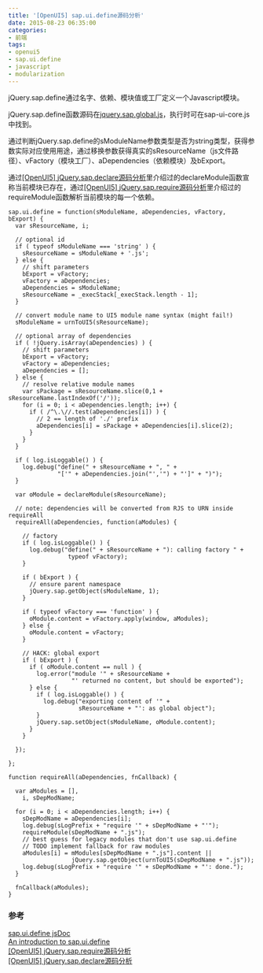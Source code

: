 ```yaml
---
title: '[OpenUI5] sap.ui.define源码分析'
date: 2015-08-23 06:35:00
categories: 
- 前端
tags: 
- openui5
- sap.ui.define
- javascript
- modularization
---
```

jQuery.sap.define通过名字、依赖、模块值或工厂定义一个Javascript模块。

jQuery.sap.define函数源码在[jquery.sap.global.js](https://github.com/SAP/openui5/blob/master/src/sap.ui.core/src/jquery.sap.global.js)，执行时可在sap-ui-core.js中找到。

通过判断jQuery.sap.define的sModuleName参数类型是否为string类型，获得参数实际对应使用用途，通过移换参数获得真实的sResourceName（js文件路径）、vFactory（模块工厂）、aDependencies（依赖模块）及bExport。

通过[[OpenUI5] jQuery.sap.declare源码分析](/post/openui5_jquery.sap.declare源码分析)里介绍过的declareModule函数宣称当前模块已存在，通过[[OpenUI5] jQuery.sap.require源码分析](/post/openui5_jquery.sap.require源码分析)里介绍过的requireModule函数解析当前模块的每一个依赖。
```
sap.ui.define = function(sModuleName, aDependencies, vFactory, bExport) {
  var sResourceName, i;

  // optional id
  if ( typeof sModuleName === 'string' ) {
    sResourceName = sModuleName + '.js';
  } else {
    // shift parameters
    bExport = vFactory;
    vFactory = aDependencies;
    aDependencies = sModuleName;
    sResourceName = _execStack[_execStack.length - 1];
  }
  
  // convert module name to UI5 module name syntax (might fail!)
  sModuleName = urnToUI5(sResourceName);

  // optional array of dependencies
  if ( !jQuery.isArray(aDependencies) ) {
    // shift parameters
    bExport = vFactory;
    vFactory = aDependencies;
    aDependencies = [];
  } else {
    // resolve relative module names
    var sPackage = sResourceName.slice(0,1 + sResourceName.lastIndexOf('/'));
    for (i = 0; i < aDependencies.length; i++) {
      if ( /^\.\//.test(aDependencies[i]) ) {
        // 2 == length of './' prefix
        aDependencies[i] = sPackage + aDependencies[i].slice(2);
      }
    }
  }

  if ( log.isLoggable() ) {
    log.debug("define(" + sResourceName + ", " + 
              "['" + aDependencies.join("','") + "']" + ")");
  }

  var oModule = declareModule(sResourceName);

  // note: dependencies will be converted from RJS to URN inside requireAll
  requireAll(aDependencies, function(aModules) {

    // factory
    if ( log.isLoggable() ) {
      log.debug("define(" + sResourceName + "): calling factory " +
                 typeof vFactory);
    }

    if ( bExport ) {
      // ensure parent namespace
      jQuery.sap.getObject(sModuleName, 1);
    }

    if ( typeof vFactory === 'function' ) {
      oModule.content = vFactory.apply(window, aModules);
    } else {
      oModule.content = vFactory;
    }

    // HACK: global export
    if ( bExport ) {
      if ( oModule.content == null ) {
        log.error("module '" + sResourceName + 
                  "' returned no content, but should be exported");
      } else {
        if ( log.isLoggable() ) {
          log.debug("exporting content of '" + 
                    sResourceName + "': as global object");
        }
        jQuery.sap.setObject(sModuleName, oModule.content);
      }
    }

  });

};

function requireAll(aDependencies, fnCallback) {

  var aModules = [],
    i, sDepModName;

  for (i = 0; i < aDependencies.length; i++) {
    sDepModName = aDependencies[i];
    log.debug(sLogPrefix + "require '" + sDepModName + "'");
    requireModule(sDepModName + ".js");
    // best guess for legacy modules that don't use sap.ui.define
    // TODO implement fallback for raw modules
    aModules[i] = mModules[sDepModName + ".js"].content || 
                  jQuery.sap.getObject(urnToUI5(sDepModName + ".js"));
    log.debug(sLogPrefix + "require '" + sDepModName + "': done.");
  }

  fnCallback(aModules);
}
```

### 参考

[sap.ui.define jsDoc](https://openui5.hana.ondemand.com/docs/api/symbols/sap.ui.html#.define)  
[An introduction to sap.ui.define](http://pipetree.com/qmacro/blog/2015/07/an-introduction-to-sap-ui-define/)  
[[OpenUI5] jQuery.sap.require源码分析](/post/openui5_jquery.sap.require源码分析)  
[[OpenUI5] jQuery.sap.declare源码分析](/post/openui5_jquery.sap.declare源码分析)  